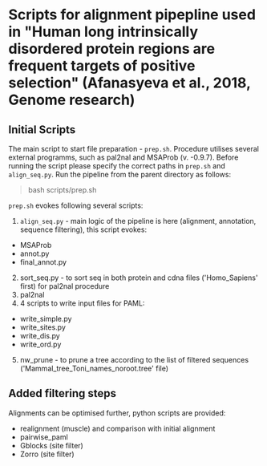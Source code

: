 # Scripts for alignment pipepline used in "Human long intrinsically disordered protein regions are frequent targets of positive selection" (Afanasyeva et al., 2018, Genome research)

## Initial Scripts

The main script to start file preparation - `prep.sh`. Procedure utilises several external programms, such as pal2nal and MSAProb (v. -0.9.7). Before running the script please specify the correct paths in `prep.sh` and `align_seq.py`. Run the pipeline from the parent directory as follows:

  > bash scripts/prep.sh

`prep.sh` evokes following several scripts:
1) `align_seq.py` - main logic of the pipeline is here (alignment, annotation, sequence filtering), this script evokes:
  - MSAProb
  - annot.py
  - final_annot.py
2) sort_seq.py - to sort seq in both protein and cdna files ('Homo_Sapiens' first) for pal2nal procedure
3) pal2nal
4) 4 scripts to write input files for PAML:
  - write_simple.py 
  - write_sites.py
  - write_dis.py
  - write_ord.py
5) nw_prune - to prune a tree according to the list of filtered sequences ('Mammal_tree_Toni_names_noroot.tree' file)

## Added filtering steps
Alignments can be optimised further, python scripts are provided: 
  - realignment (muscle) and comparison with initial alignment
  - pairwise_paml
  - Gblocks (site filter)
  - Zorro (site filter)
